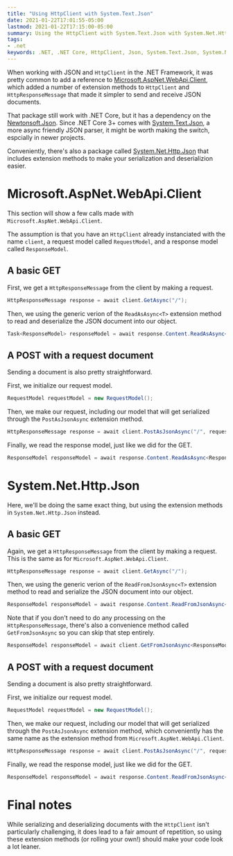 ```yaml
---
title: "Using HttpClient with System.Text.Json"
date: 2021-01-22T17:01:55-05:00
lastmod: 2021-01-22T17:15:00-05:00
summary: Using the HttpClient with System.Text.Json with System.Net.Http.Json.
tags:
- .net
keywords: .NET, .NET Core, HttpClient, Json, System.Text.Json, System.Net.Http.Json, Microsoft.AspNet.WebApi.Client
---
```


When working with JSON and `HttpClient` in the .NET Framework, it was pretty common to add a reference to [Microsoft.AspNet.WebApi.Client](https://www.nuget.org/packages/Microsoft.AspNet.WebApi.Client/), which added a number of extension methods to `HttpClient` and `HttpResponseMessage` that made it simpler to send and receive JSON documents.

That package still work with .NET Core, but it has a dependency on the [Newtonsoft.Json](https://www.nuget.org/packages/Newtonsoft.Json/). Since .NET Core 3+ comes with [System.Text.Json](https://docs.microsoft.com/en-us/dotnet/standard/serialization/system-text-json-how-to?pivots=dotnet-5-0), a more async friendly JSON parser, it might be worth making the switch, espcially in newer projects.

Conveniently, there's also a package called [System.Net.Http.Json](https://www.nuget.org/packages/System.Net.Http.Json/) that includes extension methods to make your serialization and deserializion easier.

# Microsoft.AspNet.WebApi.Client

This section will show a few calls made with `Microsoft.AspNet.WebApi.Client`.

The assumption is that you have an `HttpClient` already instanciated with the name `client`, a request model called `RequestModel`, and a response model called `ResponseModel`.

## A basic GET

First, we get a `HttpResponseMessage` from the client by making a request.
```cs
HttpResponseMessage response = await client.GetAsync("/");
```

Then, we using the generic verion of the `ReadAsAsync<T>` extension method to read and deserialize the JSON document into our object.
```cs
Task<ResponseModel> responseModel = await response.Content.ReadAsAsync<ResponseModel>();
```

## A POST with a request document

Sending a document is also pretty straightforward.

First, we initialize our request model.
```cs
RequestModel requestModel = new RequestModel();
```

Then, we make our request, including our model that will get serialized through the `PostAsJsonAsync` extension method.
```cs
HttpResponseMessage response = await client.PostAsJsonAsync("/", requestModel);
```

Finally, we read the response model, just like we did for the GET.
```cs
ResponseModel responseModel = await response.Content.ReadAsAsync<ResponseModel>();
```

# System.Net.Http.Json

Here, we'll be doing the same exact thing, but using the extension methods in `System.Net.Http.Json` instead.

## A basic GET

Again, we get a `HttpResponseMessage` from the client by making a request. This is the same as for `Microsoft.AspNet.WebApi.Client`.
```cs
HttpResponseMessage response = await client.GetAsync("/");
```

Then, we using the generic verion of the `ReadFromJsonAsync<T>` extension method to read and serialize the JSON document into our object.
```cs
ResponseModel responseModel = await response.Content.ReadFromJsonAsync<ResponseModel>();
```

Note that if you don't need to do any processing on the `HttpResponseMessage`, there's also a convenience method called `GetFromJsonAsync` so you can skip that step entirely.
```cs
ResponseModel responseModel = await client.GetFromJsonAsync<ResponseModel>("/");
```

## A POST with a request document

Sending a document is also pretty straightforward.

First, we initialize our request model.
```cs
RequestModel requestModel = new RequestModel();
```

Then, we make our request, including our model that will get serialized through the `PostAsJsonAsync` extension method, which conveniently has the same name as the extension method from `Microsoft.AspNet.WebApi.Client`.
```cs
HttpResponseMessage response = await client.PostAsJsonAsync("/", requestModel);
```

Finally, we read the response model, just like we did for the GET.
```cs
ResponseModel responseModel = await response.Content.ReadFromJsonAsync<ResponseModel>();
```

# Final notes

While serializing and deserializing documents with the `HttpClient` isn't particularly challenging, it does lead to a fair amount of repetition, so using these extension methods (or rolling your own!) should make your code look a lot leaner.
